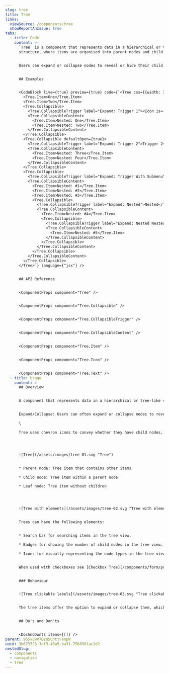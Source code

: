 ```yaml
---
slug: tree
title: Tree
links:
  viewSource: /components/tree
  showReportAnIssue: true
tabs:
  - title: Code
    content: >-
      `Tree` is a component that represents data in a hierarchical or tree-like
      structure, where items are organised into parent nodes and child nodes.


      Users can expand or collapse nodes to reveal or hide their child nodes, allowing them to navigate through the hierarchy efficiently.


      ## Examples


      <CodeBlock live={true} preview={true} code={`<Tree css={{width: 300}}>
        <Tree.Item>One</Tree.Item>
        <Tree.Item>Two</Tree.Item>
        <Tree.Collapsible>
          <Tree.CollapsibleTrigger label="Expand: Trigger 1"><Icon is={Sun} /> Trigger 1</Tree.CollapsibleTrigger>
          <Tree.CollapsibleContent>
            <Tree.Item>Nested: One</Tree.Item>
            <Tree.Item>Nested: Two</Tree.Item>
          </Tree.CollapsibleContent>
        </Tree.Collapsible>
        <Tree.Collapsible defaultOpen={true}>
          <Tree.CollapsibleTrigger label="Expand: Trigger 2">Trigger 2<Icon is={Bell} /></Tree.CollapsibleTrigger>
          <Tree.CollapsibleContent>
            <Tree.Item>Nested: Three</Tree.Item>
            <Tree.Item>Nested: Four</Tree.Item>
          </Tree.CollapsibleContent>
        </Tree.Collapsible>
        <Tree.Collapsible>
          <Tree.CollapsibleTrigger label="Expand: Trigger With Submenu">Trigger With Submenu</Tree.CollapsibleTrigger>
          <Tree.CollapsibleContent>
            <Tree.Item>Nested: #1</Tree.Item>
            <Tree.Item>Nested: #2</Tree.Item>
            <Tree.Item>Nested: #3</Tree.Item>
            <Tree.Collapsible>
              <Tree.CollapsibleTrigger label="Expand: Nested">Nested</Tree.CollapsibleTrigger>
              <Tree.CollapsibleContent>
                <Tree.Item>Nested: #4</Tree.Item>
                <Tree.Collapsible>
                  <Tree.CollapsibleTrigger label="Expand: Nested Nested">Nested Nested</Tree.CollapsibleTrigger>
                  <Tree.CollapsibleContent>
                    <Tree.Item>Nested: #5</Tree.Item>
                  </Tree.CollapsibleContent>
                </Tree.Collapsible>
              </Tree.CollapsibleContent>
            </Tree.Collapsible>
          </Tree.CollapsibleContent>
        </Tree.Collapsible>
      </Tree>`} language={"jsx"} />


      ## API Reference


      <ComponentProps component="Tree" />


      <ComponentProps component="Tree.Collapsible" />


      <ComponentProps component="Tree.CollapsibleTrigger" />


      <ComponentProps component="Tree.CollapsibleContent" />


      <ComponentProps component="Tree.Item" />


      <ComponentProps component="Tree.Icon" />


      <ComponentProps component="Tree.Text" />
  - title: Usage
    content: >-
      ## Overview


      A component that represents data in a hierarchical or tree-like structure, where items are organized into parent nodes and child nodes.


      Expand/Collapse: Users can often expand or collapse nodes to reveal or hide their child nodes, allowing them to navigate through the hierarchy efficiently.\

      \

      Tree uses chevron icons to convey whether they have child nodes, are expanded or collapsed.




      ![Tree](/assets/images/tree-01.svg "Tree")


      * Parent node: Tree item that contains other items

      * Child node: Tree item within a parent node 

      * Leaf node: Tree item without children




      ![Tree with elements](/assets/images/tree-02.svg "Tree with elements")


      Trees can have the following elements:


      * Search bar for searching items in the tree view.

      * Badges for showing the number of child nodes in the tree view.

      * Icons for visually representing the node types in the tree view.


      When used with checkboxes see [Checkbox Tree](/components/form/primitives/checkbox-tree)


      ### Behaviour


      ![Tree clickable labels](/assets/images/tree-03.svg "Tree clickable labels")


      The tree items offer the option to expand or collapse them, which can be achieved by either selecting the chevron icon or clicking on the text. However, when the items are designed to be selectable, clicking on the text active the selection status, and clicking on the chevron icon toggles the expansion state of the item.


      ## Do's and Don'ts


      <DosAndDonts items={[]} />
parent: 95SvEwV7BznSChttFanpW
uuid: 3b673728-3af3-40a5-ba31-7588581ac2d2
nestedSlug:
  - components
  - navigation
  - tree
---
```

